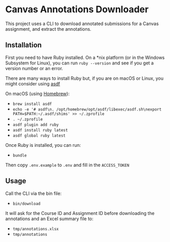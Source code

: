 # Canvas Annotations Downloader

This project uses a CLI to download annotated submissions for a Canvas assignment, and extract the annotations.

## Installation

First you need to have Ruby installed. On a \*nix platform (or in the Windows Subsystem for Linux), you can run `ruby --version` and see if you get a version number or an error.

There are many ways to install Ruby but, if you are on macOS or Linux, you might consider using [asdf](https://asdf-vm.com/)

On macOS (using [Homebrew](https://brew.sh/)):

- `brew install asdf`
- `echo -e '# asdf\n. /opt/homebrew/opt/asdf/libexec/asdf.sh\nexport PATH=$PATH:~/.asdf/shims' >> ~/.zprofile`
- `. ~/.zprofile`
- `asdf plugin add ruby`
- `asdf install ruby latest`
- `asdf global ruby latest`

Once Ruby is installed, you can run:

- `bundle`

Then copy `.env.example` to `.env` and fill in the `ACCESS_TOKEN`

## Usage

Call the CLI via the bin file:

- `bin/download`

It will ask for the Course ID and Assignment ID before downloading the annotations and an Excel summary file to:

- `tmp/annotations.xlsx`
- `tmp/annotations`
